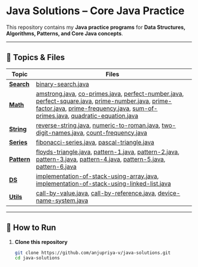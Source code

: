 # Java Solutions – Core Java Practice

This repository contains my **Java practice programs** for **Data Structures, Algorithms, Patterns, and Core Java concepts**. 

---

## 📂 Topics & Files

| Topic        | Files |
|--------------|-------|
| **[Search](Search/)** | [binary-search.java](Search/binary-search.java) |
| **[Math](Math/)** | [amstrong.java](Math/amstrong.java), [co-primes.java](Math/co-primes.java), [perfect-number.java](Math/perfect-number.java), [perfect-square.java](Math/perfect-square.java), [prime-number.java](Math/prime-number.java), [prime-factor.java](Math/prime-factor.java), [prime-frequency.java](Math/prime-frequency.java), [sum-of-primes.java](Math/sum-of-primes.java), [quadratic-equation.java](Math/quadratic-equation.java) |
| **[String](String/)** | [reverse-string.java](String/reverse-string.java), [numeric-to-roman.java](String/numeric-to-roman.java), [two-digit-names.java](String/two-digit-names.java), [count-frequency.java](String/count-frequency.java) |
| **[Series](Series/)** | [fibonacci-series.java](Series/fibonacci-series.java), [pascal-triangle.java](Series/pascal-triangle.java) |
| **[Pattern](Pattern/)** | [floyds-triangle.java](Pattern/floyds-triangle.java), [pattern-1.java](Pattern/pattern-1.java), [pattern-2.java](Pattern/pattern-2.java), [pattern-3.java](Pattern/pattern-3.java), [pattern-4.java](Pattern/pattern-4.java), [pattern-5.java](Pattern/pattern-5.java), [pattern-6.java](Pattern/pattern-6.java) |
| **[DS](Data%20Structures/)** | [implementation-of-stack-using-array.java](Data%20Structures/implementation-of-stack-using-array.java), [implementation-of-stack-using-linked-list.java](Data%20Structures/implementation-of-stack-using-linked-list.java) |
| **[Utils](Utils/)** | [call-by-value.java](Utils/call-by-value.java), [call-by-reference.java](Utils/call-by-reference.java), [device-name-system.java](Utils/device-name-system.java) |

---

## 🚀 How to Run

1. **Clone this repository**
   ```bash
   git clone https://github.com/anjupriya-v/java-solutions.git
   cd java-solutions
